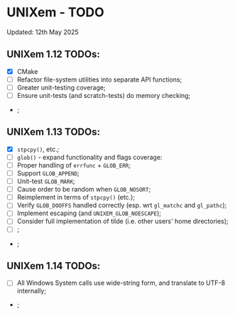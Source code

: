 # UNIXem - TODO

Updated:    12th May 2025


## UNIXem 1.12 TODOs:

 * [x] CMake
 * [ ] Refactor file-system utilities into separate API functions;
 * [ ] Greater unit-testing coverage;
 * [ ] Ensure unit-tests (and scratch-tests) do memory checking;
 * ;


## UNIXem 1.13 TODOs:

 * [x] `stpcpy()`, etc.;
 * [ ] `glob()` - expand functionality and flags coverage:
  * [ ] Proper handling of `errfunc` + `GLOB_ERR`;
  * [ ] Support `GLOB_APPEND`;
  * [ ] Unit-test `GLOB_MARK`;
  * [ ] Cause order to be random when `GLOB_NOSORT`;
  * [ ] Reimplement in terms of `stpcpy()` (etc.);
  * [ ] Verify `GLOB_DOOFFS` handled correctly (esp. wrt `gl_matchc` and `gl_pathc`);
  * [ ] Implement escaping (and `UNIXEM_GLOB_NOESCAPE`);
  * [ ] Consider full implementation of tilde (i.e. other users' home directories);
  * [ ] ;
 * ;


## UNIXem 1.14 TODOs:

 * [ ] All Windows System calls use wide-string form, and translate to UTF-8 internally;
 * ;


<!-- ########################### end of file ########################### -->

